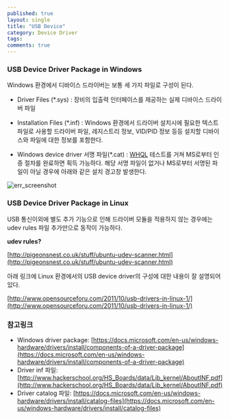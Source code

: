 ```yaml
---
published: true
layout: single
title: "USB Device"
category: Device Driver
tags:
comments: true
---
```


### **USB Device Driver Package in Windows**

Windows 환경에서 디바이스 드라이버는 보통 세 가지 파일로 구성이 된다.

- Driver Files (*.sys) : 장비의 입출력 인터페이스를 제공하는 실제 디바이스 드라이버 파일

- Installation Files (*.inf) : Windows 환경에서 드라이버 설치시에 필요한 텍스트 파일로 사용할 드라이버 파일, 레지스트리 정보, VID/PID 정보 등등 설치할 디바이스와 파일에 대한 정보를 포함한다.

- Windows device driver 서명 파일(*.cat) : [WHQL](https://helloHaneul.github.io/docs/whql.md) 테스트를 거쳐 MS로부터 인증 절차를 완료하면 획득 가능하다. 해당 서명 파일이 없거나 MS로부터 서명된 파일이 아닐 경우에 아래와 같은 설치 경고창 발생한다.

![err_screenshot](https://helloHaneul.github.io/image/sign_error.png)


### **USB Device Driver Package in Linux**

USB 통신이외에 별도 추가 기능으로 인해 드라이버 모듈을 적용하지 않는 경우에는 udev rules 파일 추가만으로 동작이 가능하다.

**udev rules?**

[http://pigeonsnest.co.uk/stuff/ubuntu-udev-scanner.html](http://pigeonsnest.co.uk/stuff/ubuntu-udev-scanner.html)

아래 링크에 Linux 환경에서의 USB device driver의 구성에 대한 내용이 잘 설명되어 있다. 

[http://www.opensourceforu.com/2011/10/usb-drivers-in-linux-1/](http://www.opensourceforu.com/2011/10/usb-drivers-in-linux-1/)

### 참고링크
- Windows driver package:
[https://docs.microsoft.com/en-us/windows-hardware/drivers/install/components-of-a-driver-package](https://docs.microsoft.com/en-us/windows-hardware/drivers/install/components-of-a-driver-package)
- Driver inf 파일:
[http://www.hackerschool.org/HS_Boards/data/Lib_kernel/AboutINF.pdf](http://www.hackerschool.org/HS_Boards/data/Lib_kernel/AboutINF.pdf)
- Driver catalog 파일:
[https://docs.microsoft.com/en-us/windows-hardware/drivers/install/catalog-files](https://docs.microsoft.com/en-us/windows-hardware/drivers/install/catalog-files)